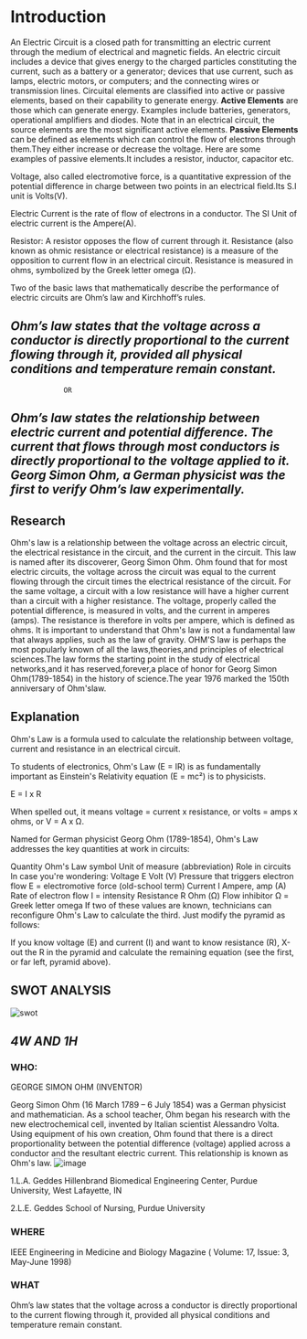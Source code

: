 # **Introduction**

An Electric Circuit is a closed path for transmitting an electric current through the medium of electrical and magnetic fields. An electric circuit includes a device that gives energy to the charged particles constituting the current, such as a battery or a generator; devices that use current, such as lamps, electric motors, or computers; and the connecting wires or transmission lines. Circuital elements are classified into active or passive elements, based on their capability to generate energy.
**Active Elements** are those which can generate energy. Examples include batteries, generators, operational amplifiers and diodes. Note that in an electrical circuit, the source elements are the most significant active elements.
**Passive Elements** can be defined as elements which can control the flow of electrons through them.They either increase or decrease the voltage. Here are some examples of passive elements.It includes a resistor, inductor, capacitor etc.

Voltage, also called electromotive force, is a quantitative expression of the potential difference in charge between two points in an electrical field.Its S.I unit is Volts(V).

Electric Current is the rate of flow of electrons in a conductor. The SI Unit of electric current is the Ampere(A).

Resistor: A resistor opposes the flow of current through it. Resistance (also known as ohmic resistance or electrical resistance) is a measure of the opposition to current flow in an electrical circuit. Resistance is measured in ohms, symbolized by the Greek letter omega (Ω).

Two of the basic laws that mathematically describe the performance of electric circuits are Ohm’s law and Kirchhoff’s rules.
## ***Ohm’s law states that the voltage across a conductor is directly proportional to the current flowing through it, provided all physical conditions and temperature remain constant.***                
                 OR
## ***Ohm’s law states the relationship between electric current and potential difference. The current that flows through most conductors is directly proportional to the voltage applied to it. Georg Simon Ohm, a German physicist was the first to verify Ohm’s law experimentally.***

## **Research**
Ohm's law is a relationship between the voltage across an electric circuit, the electrical resistance in the circuit, and the current in the circuit. This law is named after its discoverer, Georg Simon Ohm. Ohm found that for most electric circuits, the voltage across the circuit was equal to the current flowing through the circuit times the electrical resistance of the circuit. For the same voltage, a circuit with a low resistance will have a higher current than a circuit with a higher resistance. The voltage, properly called the potential difference, is measured in volts, and the current in amperes (amps). The resistance is therefore in volts per ampere, which is defined as ohms.
It is important to understand that Ohm's law is not a fundamental law that always applies, such as the law of gravity.
OHM'S law is perhaps the most popularly known of all the laws,theories,and principles of electrical sciences.The law forms the starting point in the study of electrical networks,and it has reserved,forever,a place of honor for Georg Simon Ohm(1789-1854) in the history of science.The year 1976 marked the 150th anniversary of Ohm'slaw.

## Explanation

Ohm's Law is a formula used to calculate the relationship between voltage, current and resistance in an electrical circuit.

To students of electronics, Ohm's Law (E = IR) is as fundamentally important as Einstein's Relativity equation (E = mc²) is to physicists.

E = I x R

When spelled out, it means voltage = current x resistance, or volts = amps x ohms, or V = A x Ω.

Named for German physicist Georg Ohm (1789-1854), Ohm's Law addresses the key quantities at work in circuits:

Quantity	Ohm's Law
symbol	Unit of measure
(abbreviation)	Role in circuits	In case you're wondering:
Voltage	E	Volt (V)	Pressure that triggers electron flow	E = electromotive force (old-school term)
Current	I	Ampere, amp (A)	Rate of electron flow	I = intensity
Resistance	R	Ohm (Ω)	Flow inhibitor	Ω = Greek letter omega
If two of these values are known, technicians can reconfigure Ohm's Law to calculate the third. Just modify the pyramid as follows:

If you know voltage (E) and current (I) and want to know resistance (R), X-out the R in the pyramid and calculate the remaining equation (see the first, or far left, pyramid above).

## **SWOT ANALYSIS**
![swot](https://user-images.githubusercontent.com/89680649/132124229-c72dc368-2e55-4ab5-aada-8e92f50d0954.png)

## ***4W AND 1H***

### WHO:
GEORGE SIMON OHM (INVENTOR)

Georg Simon Ohm (16 March 1789 – 6 July 1854) was a German physicist and mathematician. As a school teacher, Ohm began his research with the new electrochemical cell, invented by Italian scientist Alessandro Volta. Using equipment of his own creation, Ohm found that there is a direct proportionality between the potential difference (voltage) applied across a conductor and the resultant electric current. This relationship is known as Ohm's law.
![image](https://github.com/259881/Ltts-uttam/blob/f1be74d701435df26eaeccc889ef36d1aa2f5081/1_Requirements/Georg%20Ohm.jpg)

1.L.A. Geddes
Hillenbrand Biomedical Engineering Center, Purdue University, West Lafayette, IN

2.L.E. Geddes
School of Nursing, Purdue University

### WHERE
IEEE Engineering in Medicine and Biology Magazine ( Volume: 17, Issue: 3, May-June 1998)

### WHAT
Ohm’s law states that the voltage across a conductor is directly proportional to the current flowing through it, provided all physical conditions and temperature remain constant.


